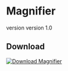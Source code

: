 # Magnifier
version version 1.0

## Download
[![Download Magnifier](https://img.shields.io/badge/Download-Magnifier.jar-blue?style=for-the-badge&logo=java)](https://github.com/Nama07/Magnifier/raw/main/dist/Magnifier.jar)
